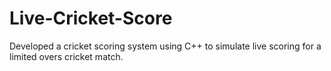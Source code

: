 # Live-Cricket-Score
Developed a cricket scoring system using C++ to simulate live scoring for a limited overs cricket match.
